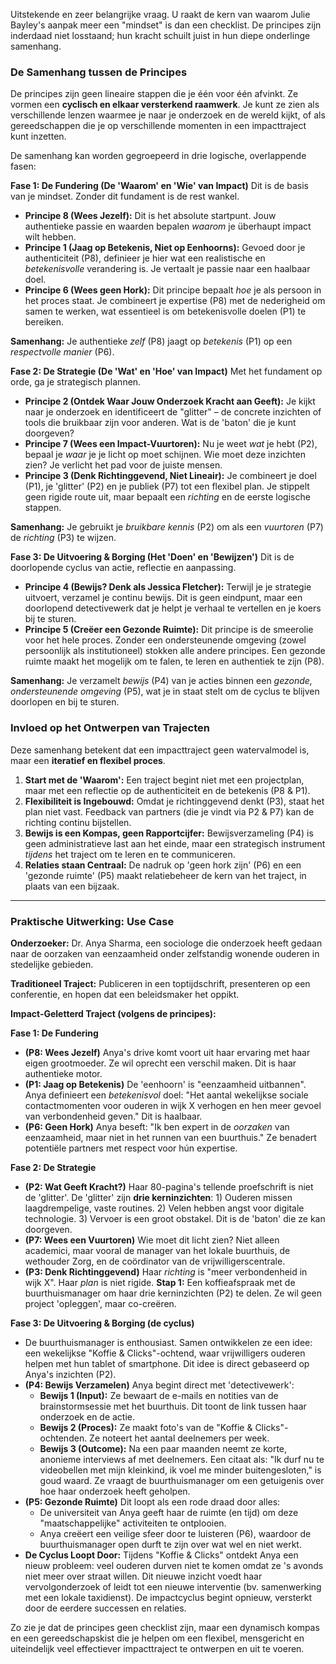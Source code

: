 Uitstekende en zeer belangrijke vraag. U raakt de kern van waarom Julie Bayley's aanpak meer een "mindset" is dan een checklist. De principes zijn inderdaad niet losstaand; hun kracht schuilt juist in hun diepe onderlinge samenhang.

### De Samenhang tussen de Principes

De principes zijn geen lineaire stappen die je één voor één afvinkt. Ze vormen een **cyclisch en elkaar versterkend raamwerk**. Je kunt ze zien als verschillende lenzen waarmee je naar je onderzoek en de wereld kijkt, of als gereedschappen die je op verschillende momenten in een impacttraject kunt inzetten.

De samenhang kan worden gegroepeerd in drie logische, overlappende fasen:

**Fase 1: De Fundering (De 'Waarom' en 'Wie' van Impact)**
Dit is de basis van je mindset. Zonder dit fundament is de rest wankel.

*   **Principe 8 (Wees Jezelf):** Dit is het absolute startpunt. Jouw authentieke passie en waarden bepalen *waarom* je überhaupt impact wilt hebben.
*   **Principe 1 (Jaag op Betekenis, Niet op Eenhoorns):** Gevoed door je authenticiteit (P8), definieer je hier wat een realistische en *betekenisvolle* verandering is. Je vertaalt je passie naar een haalbaar doel.
*   **Principe 6 (Wees geen Hork):** Dit principe bepaalt *hoe* je als persoon in het proces staat. Je combineert je expertise (P8) met de nederigheid om samen te werken, wat essentieel is om betekenisvolle doelen (P1) te bereiken.

**Samenhang:** Je authentieke *zelf* (P8) jaagt op *betekenis* (P1) op een *respectvolle manier* (P6).

**Fase 2: De Strategie (De 'Wat' en 'Hoe' van Impact)**
Met het fundament op orde, ga je strategisch plannen.

*   **Principe 2 (Ontdek Waar Jouw Onderzoek Kracht aan Geeft):** Je kijkt naar je onderzoek en identificeert de "glitter" – de concrete inzichten of tools die bruikbaar zijn voor anderen. Wat is de 'baton' die je kunt doorgeven?
*   **Principe 7 (Wees een Impact-Vuurtoren):** Nu je weet *wat* je hebt (P2), bepaal je *waar* je je licht op moet schijnen. Wie moet deze inzichten zien? Je verlicht het pad voor de juiste mensen.
*   **Principe 3 (Denk Richtinggevend, Niet Lineair):** Je combineert je doel (P1), je 'glitter' (P2) en je publiek (P7) tot een flexibel plan. Je stippelt geen rigide route uit, maar bepaalt een *richting* en de eerste logische stappen.

**Samenhang:** Je gebruikt je *bruikbare kennis* (P2) om als een *vuurtoren* (P7) de *richting* (P3) te wijzen.

**Fase 3: De Uitvoering & Borging (Het 'Doen' en 'Bewijzen')**
Dit is de doorlopende cyclus van actie, reflectie en aanpassing.

*   **Principe 4 (Bewijs? Denk als Jessica Fletcher):** Terwijl je je strategie uitvoert, verzamel je continu bewijs. Dit is geen eindpunt, maar een doorlopend detectivewerk dat je helpt je verhaal te vertellen en je koers bij te sturen.
*   **Principe 5 (Creëer een Gezonde Ruimte):** Dit principe is de smeerolie voor het hele proces. Zonder een ondersteunende omgeving (zowel persoonlijk als institutioneel) stokken alle andere principes. Een gezonde ruimte maakt het mogelijk om te falen, te leren en authentiek te zijn (P8).

**Samenhang:** Je verzamelt *bewijs* (P4) van je acties binnen een *gezonde, ondersteunende omgeving* (P5), wat je in staat stelt om de cyclus te blijven doorlopen en bij te sturen.

### Invloed op het Ontwerpen van Trajecten

Deze samenhang betekent dat een impacttraject geen watervalmodel is, maar een **iteratief en flexibel proces**.

1.  **Start met de 'Waarom':** Een traject begint niet met een projectplan, maar met een reflectie op de authenticiteit en de betekenis (P8 & P1).
2.  **Flexibiliteit is Ingebouwd:** Omdat je richtinggevend denkt (P3), staat het plan niet vast. Feedback van partners (die je vindt via P2 & P7) kan de richting continu bijstellen.
3.  **Bewijs is een Kompas, geen Rapportcijfer:** Bewijsverzameling (P4) is geen administratieve last aan het einde, maar een strategisch instrument *tijdens* het traject om te leren en te communiceren.
4.  **Relaties staan Centraal:** De nadruk op 'geen hork zijn' (P6) en een 'gezonde ruimte' (P5) maakt relatiebeheer de kern van het traject, in plaats van een bijzaak.

---

### Praktische Uitwerking: Use Case

**Onderzoeker:** Dr. Anya Sharma, een sociologe die onderzoek heeft gedaan naar de oorzaken van eenzaamheid onder zelfstandig wonende ouderen in stedelijke gebieden.

**Traditioneel Traject:** Publiceren in een toptijdschrift, presenteren op een conferentie, en hopen dat een beleidsmaker het oppikt.

**Impact-Geletterd Traject (volgens de principes):**

**Fase 1: De Fundering**
*   **(P8: Wees Jezelf)** Anya's drive komt voort uit haar ervaring met haar eigen grootmoeder. Ze wil oprecht een verschil maken. Dit is haar authentieke motor.
*   **(P1: Jaag op Betekenis)** De 'eenhoorn' is "eenzaamheid uitbannen". Anya definieert een *betekenisvol* doel: "Het aantal wekelijkse sociale contactmomenten voor ouderen in wijk X verhogen en hen meer gevoel van verbondenheid geven." Dit is haalbaar.
*   **(P6: Geen Hork)** Anya beseft: "Ik ben expert in de *oorzaken* van eenzaamheid, maar niet in het runnen van een buurthuis." Ze benadert potentiële partners met respect voor hún expertise.

**Fase 2: De Strategie**
*   **(P2: Wat Geeft Kracht?)** Haar 80-pagina's tellende proefschrift is niet de 'glitter'. De 'glitter' zijn **drie kerninzichten**: 1) Ouderen missen laagdrempelige, vaste routines. 2) Velen hebben angst voor digitale technologie. 3) Vervoer is een groot obstakel. Dit is de 'baton' die ze kan doorgeven.
*   **(P7: Wees een Vuurtoren)** Wie moet dit licht zien? Niet alleen academici, maar vooral de manager van het lokale buurthuis, de wethouder Zorg, en de coördinator van de vrijwilligerscentrale.
*   **(P3: Denk Richtinggevend)** Haar *richting* is "meer verbondenheid in wijk X". Haar *plan* is niet rigide. **Stap 1:** Een koffieafspraak met de buurthuismanager om haar drie kerninzichten (P2) te delen. Ze wil geen project 'opleggen', maar co-creëren.

**Fase 3: De Uitvoering & Borging (de cyclus)**
*   De buurthuismanager is enthousiast. Samen ontwikkelen ze een idee: een wekelijkse "Koffie & Clicks"-ochtend, waar vrijwilligers ouderen helpen met hun tablet of smartphone. Dit idee is direct gebaseerd op Anya's inzichten (P2).
*   **(P4: Bewijs Verzamelen)** Anya begint direct met 'detectivewerk':
    *   **Bewijs 1 (Input):** Ze bewaart de e-mails en notities van de brainstormsessie met het buurthuis. Dit toont de link tussen haar onderzoek en de actie.
    *   **Bewijs 2 (Proces):** Ze maakt foto's van de "Koffie & Clicks"-ochtenden. Ze noteert het aantal deelnemers per week.
    *   **Bewijs 3 (Outcome):** Na een paar maanden neemt ze korte, anonieme interviews af met deelnemers. Een citaat als: "Ik durf nu te videobellen met mijn kleinkind, ik voel me minder buitengesloten," is goud waard. Ze vraagt de buurthuismanager om een getuigenis over hoe haar onderzoek heeft geholpen.
*   **(P5: Gezonde Ruimte)** Dit loopt als een rode draad door alles:
    *   De universiteit van Anya geeft haar de ruimte (en tijd) om deze "maatschappelijke" activiteiten te ontplooien.
    *   Anya creëert een veilige sfeer door te luisteren (P6), waardoor de buurthuismanager open durft te zijn over wat wel en niet werkt.
*   **De Cyclus Loopt Door:** Tijdens "Koffie & Clicks" ontdekt Anya een nieuw probleem: veel ouderen durven niet te komen omdat ze 's avonds niet meer over straat willen. Dit nieuwe inzicht voedt haar vervolgonderzoek of leidt tot een nieuwe interventie (bv. samenwerking met een lokale taxidienst). De impactcyclus begint opnieuw, versterkt door de eerdere successen en relaties.

Zo zie je dat de principes geen checklist zijn, maar een dynamisch kompas en een gereedschapskist die je helpen om een flexibel, mensgericht en uiteindelijk veel effectiever impacttraject te ontwerpen en uit te voeren.
